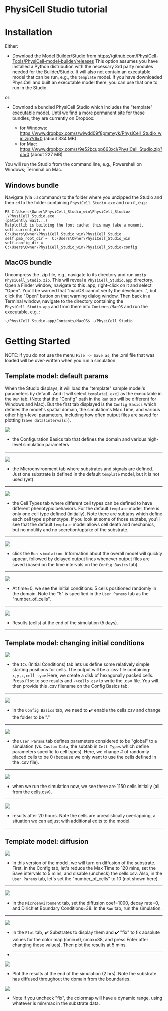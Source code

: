 # PhysiCell Studio tutorial

# Installation

Either:
* Download the Model Builder/Studio from https://github.com/PhysiCell-Tools/PhysiCell-model-builder/releases This option assumes you have installed a Python distribution with the necessary 3rd party modules needed for the Builder/Studio. It will also not contain an executable model that can be run, e.g., the `template` model. If you have downloaded PhysiCell and built an executable model there, you can use that one to run in the Studio.

or:
* Download a bundled PhysiCell Studio which includes the "template" executable model. Until we find a more permanent site for these bundles, they are currently on Dropbox:

  * for Windows: https://www.dropbox.com/s/wiwdd09f8pmmyyk/PhysiCell_Studio_win.zip?dl=0  (about 334 MB)
  * for Mac: https://www.dropbox.com/s/9e52bcupp663xci/PhysiCell_Studio.zip?dl=0   (about 227 MB)

You will run the Studio from the command line, e.g., Powershell on Windows; Terminal on Mac.

## Windows bundle
Navigate (via `cd` command) to the folder where you unzipped the Studio and then `cd` to the folder containing `PhysiCell_Studio.exe` and run it, e.g.:
```
PS C:\Users\Owner\PhysiCell_Studio_win\PhysiCell_Studio> .\PhysiCell_Studio.exe
(patiently wait...)
Matplotlib is building the font cache; this may take a moment.
self.current_dir =  C:\Users\Owner\PhysiCell_Studio_win\PhysiCell_Studio
self.pmb_root_dir =  C:\Users\Owner\PhysiCell_Studio_win
self.config_dir =  C:\Users\Owner\PhysiCell_Studio_win\PhysiCell_Studio\config
```

## MacOS bundle
Uncompress the .zip file, e.g., navigate to its directory and run `unzip PhysiCell_Studio.zip`. This will reveal a `PhysiCell_Studio.app` directory. 
Open a Finder window, navigate to this .app, right-click on it and select "Open". You'll be warned that "macOS cannot verify the developer...", but click the "Open" button on that warning dialog window. 
Then back in a Terminal window, navigate to the directory containing the `PhysiCell_Studio.app` and from there into `Contents/MacOS` and run the executable, e.g. :
```
~/PhysiCell_Studio.app/Contents/MacOS$ ./PhysiCell_Studio
```

# Getting Started

NOTE: if you do not use the menu `File -> Save as`, the .xml file that was loaded will be over-written when you run a simulation.

## Template model: default params

When the Studio displays, it will load the "template" sample model's parameters by default. And it will select `template[.exe]` as the executable in the `Run` tab. (Note that the "Config" path in the `Run` tab will be different for Windows and Mac). But the first tab displayed is the `Config Basics` which defines the model's spatial domain, the simulation's Max Time, and various other high-level parameters, including how often output files are saved for plotting (`Save data(intervals)`).


![](images/studio_template_config.PNG)
* the Configuration Basics tab that defines the domain and various high-level simulation parameters
---

![](images/studio_template_microenv.PNG)
* the Microenvironment tab where substrates and signals are defined. Just one substrate is defined in the default `template` model, but it is not used (yet).
---

![](images/studio_template_celltypes.PNG)
* the Cell Types tab where different cell types can be defined to have different phenotypic behaviors. For the default `template` model, there is only one cell type defined (initially). Note there are subtabs which define each cell type's phenotype. If you look at some of those subtabs, you'll see that the default `template` model allows cell death and mechanics, but no motility and no secretion/uptake of the substrate.
---


![](images/studio_template_run.PNG)
* click the `Run simulation`. Information about the overall model will quickly appear, followed by delayed output lines whenever output files are saved (based on the time intervals on the `Config Basics` tab).
---

![](images/studio_template_plot_t0.PNG)
* At time=0, we see the initial conditions: 5 cells positioned randomly in the domain. Note the "5" is specified in the `User Params` tab as the "number_of_cells".
---

![](images/studio_template_plot_5days.PNG)
* Results (cells) at the end of the simulation (5 days).
---

## Template model: changing initial conditions

![](images/studio_template_ICs_disk.PNG)
* the `ICs` (Initial Conditions) tab lets us define some relatively simple starting positions for cells. The output will be a .csv file containing: `x,y,z,cell type` Here, we create a disk of hexagonally packed cells. Press `Plot` to see results and `->cells.csv` to write the .csv file. You will then provide this .csv filename on the Config Basics tab.
---

![](images/studio_template_config_ICs_enable_csv.PNG)
* In the `Config Basics` tab, we need to :heavy_check_mark: enable the cells.csv and change the folder to be "."
---

![](images/studio_template_user_params_no_random_cells.PNG)
* the `User Params` tab defines parameters considered to be "global" to a simulation (vs. `Custom Data`, the subtab in `Cell Types` which define parameters specific to cell types). Here, we change # of randomly placed cells to be 0 (because we only want to use the cells defined in the .csv file).
---

![](images/studio_template_run_disk.PNG)
* when we run the simulation now, we see there are 1150 cells initially (all from the cells.csv).
---

![](images/studio_template_plot_disk_20hr.PNG)
* results after 20 hours. Note the cells are unrealistically overlapping, a situation we can adjust with additional edits to the model.
---

## Template model: diffusion

![](images/template_diffusion_config.png)
* In this version of the model, we will turn on diffusion of the substrate. First, in the Config tab, let's reduce the Max Time to 120 mins, set the Save intervals to 5 mins, and disable (uncheck) the cells.csv. Also, in the `User Params` tab, let's set the "number_of_cells" to 10 (not shown here).
---

![](images/template_diffusion_microenv.png)
* In the `Microenvironment` tab, set the diffusion coef=1000, decay rate=0, and Dirichlet Boundary Conditions=38. In the `Run` tab, run the simulation.
---

![](images/template_diffusion_plot5min.png)
* In the `Plot` tab, :heavy_check_mark: Substrates to display them and :heavy_check_mark: "fix" to fix absolute values for the color map (cmin=0, cmax=38, and press Enter after changing those values). Then plot the results at 5 mins.
* ---

![](images/template_diffusion_plot2hrs.png)
* Plot the results at the end of the simulation (2 hrs). Note the substrate has diffused throughout the domain from the boundaries.

![](images/template_diffusion_plot2hrs_cmap2.png)
* Note if you uncheck "fix", the colormap will have a dynamic range, using whatever is min/max in the substrate data.

